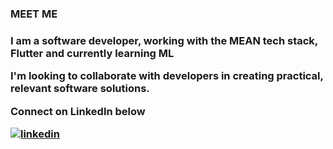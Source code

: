 <h3>MEET ME<h3/>

<p>I am a software developer, working with the MEAN tech stack, Flutter and currently learning ML </p>


<p> I'm looking to collaborate with developers in creating practical, relevant software solutions.</p>

Connect on LinkedIn below
 

[![linkedin](https://img.shields.io/badge/LinkedIn-0077B5?style=for-the-badge&logo=linkedin&logoColor=white(LinkedIn))][1] 


[1]: https://www.linkedin.com/in/iyvone-wesonga
